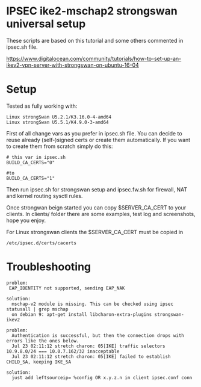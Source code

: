 IPSEC ike2-mschap2 strongswan universal setup
=====================================

These scripts are based on this tutorial and some others commented in ipsec.sh file.

https://www.digitalocean.com/community/tutorials/how-to-set-up-an-ikev2-vpn-server-with-strongswan-on-ubuntu-16-04


Setup
=====

Tested as fully working with:
````
Linux strongSwan U5.2.1/K3.16.0-4-amd64
Linux strongSwan U5.5.1/K4.9.0-3-amd64
````

First of all change vars as you prefer in ipsec.sh file.
You can decide to reuse already (self-)signed certs or create them automatically.
If you want to create them from scratch simply do this:

````
# this var in ipsec.sh
BUILD_CA_CERTS="0"

#to
BUILD_CA_CERTS="1"
````

Then run ipsec.sh for strongswan setup and ipsec.fw.sh for firewall, NAT and kernel routing sysctl rules.

Once strongwan beign started you can copy $SERVER_CA_CERT to your clients.
In clients/ folder there are some examples, test log and screenshots, hope you enjoy.

For Linux strongswan clients the $SERVER_CA_CERT must be copied in

````
/etc/ipsec.d/certs/cacerts
````


Troubleshooting
===============

````
problem:
 EAP_IDENTITY not supported, sending EAP_NAK
 
solution:
  mschap-v2 module is missing. This can be checked using ipsec statusall | grep mschap
  on debian 9: apt-get install libcharon-extra-plugins strongswan-ikev2

````

````
problem:
  Authentication is successful, but then the connection drops with errors like the ones below.
  Jul 23 02:11:12 stretch charon: 05[IKE] traffic selectors 10.9.8.0/24 === 10.0.7.162/32 inacceptable
  Jul 23 02:11:12 stretch charon: 05[IKE] failed to establish CHILD_SA, keeping IKE_SA

solution:
  just add leftsourceip= %config OR x.y.z.n in client ipsec.conf conn
````


